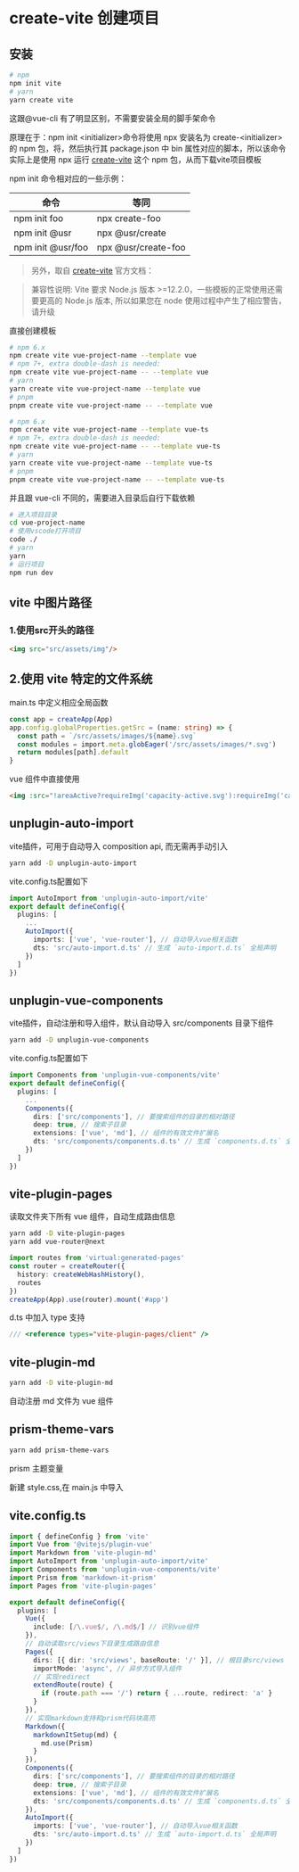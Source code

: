 # create-vite 创建项目

## 安装

```bash
# npm
npm init vite
# yarn
yarn create vite
```

这跟@vue-cli 有了明显区别，不需要安装全局的脚手架命令

原理在于：npm init \<initializer>命令将使用 npx 安装名为 create-\<initializer> 的 npm 包，将，然后执行其 package.json 中 bin 属性对应的脚本，所以该命令实际上是使用 npx 运行 [create-vite](https://www.npmjs.com/package/create-vite) 这个 npm 包，从而下载vite项目模板

npm init 命令相对应的一些示例：

| 命令              | 等同                |
| ----------------- | ------------------- |
| npm init foo      | npx create-foo      |
| npm init @usr     | npx @usr/create     |
| npm init @usr/foo | npx @usr/create-foo |

> 另外，取自 [create-vite](https://www.npmjs.com/package/create-vite) 官方文档：

> 兼容性说明: Vite 要求 Node.js 版本 >=12.2.0，一些模板的正常使用还需要更高的 Node.js 版本, 所以如果您在 node 使用过程中产生了相应警告，请升级

直接创建模板

```bash
# npm 6.x
npm create vite vue-project-name --template vue
# npm 7+, extra double-dash is needed:
npm create vite vue-project-name -- --template vue
# yarn
yarn create vite vue-project-name --template vue
# pnpm
pnpm create vite vue-project-name -- --template vue
```

```bash
# npm 6.x
npm create vite vue-project-name --template vue-ts
# npm 7+, extra double-dash is needed:
npm create vite vue-project-name -- --template vue-ts
# yarn
yarn create vite vue-project-name --template vue-ts
# pnpm
pnpm create vite vue-project-name -- --template vue-ts
```

并且跟 vue-cli 不同的，需要进入目录后自行下载依赖

```bash
# 进入项目目录
cd vue-project-name
# 使用vscode打开项目
code ./
# yarn
yarn
# 运行项目
npm run dev
```

## vite 中图片路径

### 1.使用src开头的路径

```html
<img src="src/assets/img"/>
```

## 2.使用 vite 特定的文件系统

main.ts 中定义相应全局函数

```typescript
const app = createApp(App)
app.config.globalProperties.getSrc = (name: string) => {
  const path = `/src/assets/images/${name}.svg`
  const modules = import.meta.globEager('/src/assets/images/*.svg')
  return modules[path].default
}
```

vue 组件中直接使用

```html
<img :src="!areaActive?requireImg('capacity-active.svg'):requireImg('capacity.svg')"/>
```

## unplugin-auto-import

vite插件，可用于自动导入 composition api, 而无需再手动引入

```sh
yarn add -D unplugin-auto-import
```

vite.config.ts配置如下

```ts
import AutoImport from 'unplugin-auto-import/vite'
export default defineConfig({
  plugins: [
    ...
    AutoImport({
      imports: ['vue', 'vue-router'], // 自动导入vue相关函数
      dts: 'src/auto-import.d.ts' // 生成 `auto-import.d.ts` 全局声明
    })
  ]
})
```

## unplugin-vue-components

vite插件，自动注册和导入组件，默认自动导入 src/components 目录下组件

```sh
yarn add -D unplugin-vue-components
```

vite.config.ts配置如下

```ts
import Components from 'unplugin-vue-components/vite'
export default defineConfig({
  plugins: [
    ...
    Components({
      dirs: ['src/components'], // 要搜索组件的目录的相对路径
      deep: true, // 搜索子目录
      extensions: ['vue', 'md'], // 组件的有效文件扩展名
      dts: 'src/components/components.d.ts' // 生成 `components.d.ts` 全局声明
    })
  ]
})
```

## vite-plugin-pages

读取文件夹下所有 vue 组件，自动生成路由信息

```bash
yarn add -D vite-plugin-pages
yarn add vue-router@next
```

```typescript
import routes from 'virtual:generated-pages'
const router = createRouter({
  history: createWebHashHistory(),
  routes
})
createApp(App).use(router).mount('#app')
```

d.ts 中加入 type 支持

```typescript
/// <reference types="vite-plugin-pages/client" />
```

## vite-plugin-md

```sh
yarn add -D vite-plugin-md
```

自动注册 md 文件为 vue 组件

## prism-theme-vars

```sh
yarn add prism-theme-vars
```

prism 主题变量

新建 style.css,在 main.js 中导入

## vite.config.ts

```ts
import { defineConfig } from 'vite'
import Vue from '@vitejs/plugin-vue'
import Markdown from 'vite-plugin-md'
import AutoImport from 'unplugin-auto-import/vite'
import Components from 'unplugin-vue-components/vite'
import Prism from 'markdown-it-prism'
import Pages from 'vite-plugin-pages'

export default defineConfig({
  plugins: [
    Vue({
      include: [/\.vue$/, /\.md$/] // 识别vue组件
    }),
    // 自动读取src/views下目录生成路由信息
    Pages({
      dirs: [{ dir: 'src/views', baseRoute: '/' }], // 根目录src/views
      importMode: 'async', // 异步方式导入组件
      // 实现redirect
      extendRoute(route) {
        if (route.path === '/') return { ...route, redirect: 'a' }
      }
    }),
    // 实现markdown支持和prism代码块高亮
    Markdown({
      markdownItSetup(md) {
        md.use(Prism)
      }
    }),
    Components({
      dirs: ['src/components'], // 要搜索组件的目录的相对路径
      deep: true, // 搜索子目录
      extensions: ['vue', 'md'], // 组件的有效文件扩展名
      dts: 'src/components/components.d.ts' // 生成 `components.d.ts` 全局声明
    }),
    AutoImport({
      imports: ['vue', 'vue-router'], // 自动导入vue相关函数
      dts: 'src/auto-import.d.ts' // 生成 `auto-import.d.ts` 全局声明
    })
  ]
})
```
